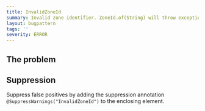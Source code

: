 ```yaml
---
title: InvalidZoneId
summary: Invalid zone identifier. ZoneId.of(String) will throw exception at runtime.
layout: bugpattern
tags: ''
severity: ERROR
---
```


<!--
*** AUTO-GENERATED, DO NOT MODIFY ***
To make changes, edit the @BugPattern annotation or the explanation in docs/bugpattern.
-->


## The problem


## Suppression
Suppress false positives by adding the suppression annotation `@SuppressWarnings("InvalidZoneId")` to the enclosing element.

